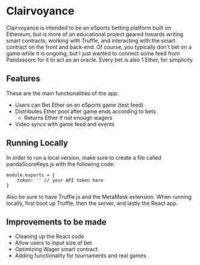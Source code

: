 # Clairvoyance
Clairvoyance is intended to be an eSports betting platform built on Ethereum, but is more of an educational project geared towards writing smart contracts, working with Truffle, and interacting with the smart contract on the front and back-end. Of course, you typically don't bet on a game while it is ongoing, but I just wanted to connect some feed from Pandascore for it to act as an oracle. Every bet is also 1 Ether, for simplicity. 

## Features
These are the main functionalities of the app.
* Users can Bet Ether on an eSports game (test feed)
* Distributes Ether pool after game ends according to bets
	* Returns Ether if not enough wagers
* Video syncs with game feed and events

## Running Locally
In order to run a local version, make sure to create a file called pandaScoreKeys.js with the following code:


```
module.exports = {
	token: '' // your API token here
}
```

Also be sure to have Truffle.js and the MetaMask extension. When running locally, first boot up Truffle, then the server, and lastly the React app.

## Improvements to be made
* Cleaning up the React code
* Allow users to input size of bet
* Optimizing Wager smart contract
* Adding functionality for tournaments and real games
